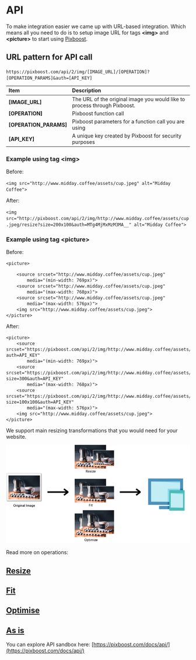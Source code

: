 # API

To make integration easier we came up with URL-based integration. Which means all you need to do is to setup image URL for tags **&lt;img&gt;** and **&lt;picture&gt;** to start using [Pixboost](https://pixboost.com/).

## URL pattern for API call

`https://pixboost.com/api/2/img/[IMAGE_URL]/[OPERATION]?[OPERATION_PARAMS]&auth=[API_KEY]`

| Item | Description |
| :--- | :--- |
| **\[IMAGE\_URL\]** | The URL of the original image you would like to process through Pixboost. |
| **\[OPERATION\]** | Pixboost function call |
| **\[OPERATION\_PARAMS\]** | Pixboost parameters for a function call you are using |
| **\[API\_KEY\]** | A unique key created by Pixboost for security purposes |

### Example using tag **&lt;img&gt;**

Before:

`<img src="http://www.midday.coffee/assets/cup.jpeg" alt="Midday Coffee">`

After:

`<img src="http://pixboost.com/api/2/img/http://www.midday.coffee/assets/cup.jpeg/resize?size=200x100&auth=MTg4MjMxMzM3MA__" alt="Midday Coffee">`

### Example using tag **&lt;picture&gt;**

Before:

```text
<picture>
```

```markup
    <source srcset="http://www.midday.coffee/assets/cup.jpeg" 
        media="(min-width: 769px)">
    <source srcset="http://www.midday.coffee/assets/cup.jpeg" 
        media="(max-width: 768px)">
    <source srcset="http://www.midday.coffee/assets/cup.jpeg" 
        media="(max-width: 576px)">
    <img src="http://www.midday.coffee/assets/cup.jpeg">
</picture>
```

After:

```markup
<picture>
    <source srcset="https://pixboost.com/api/2/img/http://www.midday.coffee/assets/cup.jpeg/optimise?auth=API_KEY" 
        media="(min-width: 769px)">
    <source srcset="https://pixboost.com/api/2/img/http://www.midday.coffee/assets/cup.jpeg/resize?size=300&auth=API_KEY" 
        media="(max-width: 768px)">
    <source srcset="https://pixboost.com/api/2/img/http://www.midday.coffee/assets/cup.jpeg/fit?size=100x100&auth=API_KEY" 
        media="(max-width: 576px)">
    <img src="http://www.midday.coffee/assets/cup.jpeg">
</picture>
```

We support main resizing transformations that you would need for your website.

![](../.gitbook/assets/operations-diagram-aboutpage.png)

Read more on operations:

## [Resize](resize.md)

## [Fit](fit.md)

## [Optimise](optimise.md)

## [As is](as-is.md)

You can explore API sandbox here: [https://pixboost.com/docs/api/](https://pixboost.com/docs/api/)

